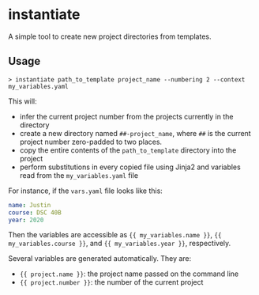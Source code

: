 instantiate
===========

A simple tool to create new project directories from templates.

Usage
-----

```shell
> instantiate path_to_template project_name --numbering 2 --context my_variables.yaml
```

This will:

- infer the current project number from the projects currently in the directory
- create a new directory named `##-project_name`, where `##` is the current
  project number zero-padded to two places. 
- copy the entire contents of the `path_to_template` directory into the project
- perform substitutions in every copied file using Jinja2 and variables read
  from the `my_variables.yaml` file

For instance, if the `vars.yaml` file looks like this:

```yaml
name: Justin
course: DSC 40B
year: 2020
```

Then the variables are accessible as `{{ my_variables.name }}`, `{{
my_variables.course }}`, and `{{ my_variables.year }}`, respectively.

Several variables are generated automatically. They are:

- `{{ project.name }}`: the project name passed on the command line
- `{{ project.number }}`: the number of the current project
